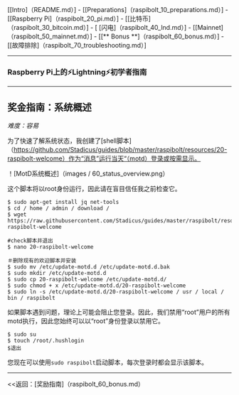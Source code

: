 [[Intro]（README.md）]  -  [[Preparations]（raspibolt_10_preparations.md）]  -  [[Raspberry Pi]（raspibolt_20_pi.md）]  -  [[比特币]（raspibolt_30_bitcoin.md）]  -  [ [闪电]（raspibolt_40_lnd.md）]  -  [[Mainnet]（raspibolt_50_mainnet.md）]  -  [[** Bonus **]（raspibolt_60_bonus.md）]  -  [[故障排除]（raspibolt_70_troubleshooting.md）]

------

### Raspberry Pi上的️⚡Lightning️⚡初学者指南

------

## 奖金指南：系统概述

*难度：容易*

为了快速了解系统状态，我创建了[shell脚本]（https://github.com/Stadicus/guides/blob/master/raspibolt/resources/20-raspibolt-welcome）作为“消息”运行当天“（motd）登录或按需显示。

！[MotD系统概述]（images / 60_status_overview.png）

这个脚本将以root身份运行，因此请在盲目信任我之前检查它。

```
$ sudo apt-get install jq net-tools
$ cd / home / admin / download /
$ wget https://raw.githubusercontent.com/Stadicus/guides/master/raspibolt/resources/20-raspibolt-welcome

#check脚本并退出
$ nano 20-raspibolt-welcome

＃删除现有的欢迎脚本并安装
$ sudo mv /etc/update-motd.d /etc/update-motd.d.bak
$ sudo mkdir /etc/update-motd.d
$ sudo cp 20-raspibolt-welcome /etc/update-motd.d/
$ sudo chmod + x /etc/update-motd.d/20-raspibolt-welcome
$ sudo ln -s /etc/update-motd.d/20-raspibolt-welcome / usr / local / bin / raspibolt
```

如果脚本遇到问题，理论上可能会阻止您登录。因此，我们禁用“root”用户的所有motd执行，因此您始终可以以“root”身份登录以禁用它。

```
$ sudo su
$ touch /root/.hushlogin
$退出
```

您现在可以使用`sudo raspibolt`启动脚本，每次登录时都会显示该脚本。

------

<<返回：[奖励指南]（raspibolt_60_bonus.md）
